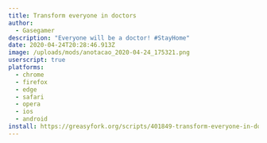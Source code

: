 ```yaml
---
title: Transform everyone in doctors
author:
  - Gasegamer
description: "Everyone will be a doctor! #StayHome"
date: 2020-04-24T20:28:46.913Z
image: /uploads/mods/anotacao_2020-04-24_175321.png
userscript: true
platforms:
  - chrome
  - firefox
  - edge
  - safari
  - opera
  - ios
  - android
install: https://greasyfork.org/scripts/401849-transform-everyone-in-doctors/code/Transform%20everyone%20in%20doctors.user.js
---
```

